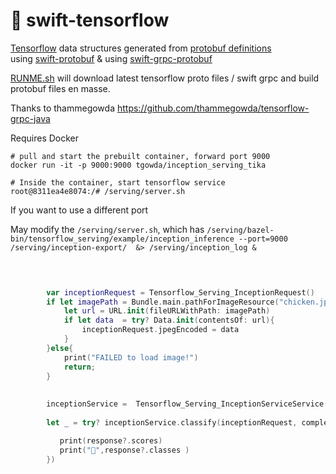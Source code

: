 #  🚀 swift-tensorflow    


 [Tensorflow](https://www.tensorflow.org) data structures generated from [protobuf definitions](https://github.com/tensorflow/tensorflow/tree/master/tensorflow/core/framework)  
 using [swift-protobuf](https://github.com/apple/swift-protobuf) &     using [swift-grpc-protobuf](https://github.com/grpc/grpc-swift)   


[RUNME.sh](RUNME.sh)  will  download latest tensorflow proto files / swift grpc and build protobuf files en masse. 

Thanks to thammegowda
https://github.com/thammegowda/tensorflow-grpc-java



Requires Docker


```
# pull and start the prebuilt container, forward port 9000
docker run -it -p 9000:9000 tgowda/inception_serving_tika

# Inside the container, start tensorflow service
root@8311ea4e8074:/# /serving/server.sh

```
If you want to use a different port

May modify the `/serving/server.sh`, which has
`/serving/bazel-bin/tensorflow_serving/example/inception_inference --port=9000 /serving/inception-export/  &> /serving/inception_log &`




```swift

   
        
        var inceptionRequest = Tensorflow_Serving_InceptionRequest()
        if let imagePath = Bundle.main.pathForImageResource("chicken.jpg"){
            let url = URL.init(fileURLWithPath: imagePath)
            if let data  = try? Data.init(contentsOf: url){
                inceptionRequest.jpegEncoded = data
            }
        }else{
            print("FAILED to load image!")
            return;
        }
        
     
        inceptionService =  Tensorflow_Serving_InceptionServiceService(address: "0.0.0.0:9000")
       
        let _ = try? inceptionService.classify(inceptionRequest, completion: { (response, result) in

           print(response?.scores)
           print("🐣",response?.classes )
        })
        
        

```





